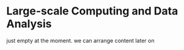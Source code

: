# Large-scale Computing and Data Analysis

just empty at the moment. we can arrange content later on
